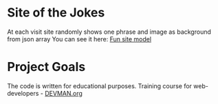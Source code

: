 # Site of the Jokes

At each visit site randomly shows one phrase and image as background from json array
You can see it here: [Fun site model](https://sokolovdp.github.io)

# Project Goals

The code is written for educational purposes. 
Training course for web-developers - [DEVMAN.org](https://devman.org)
